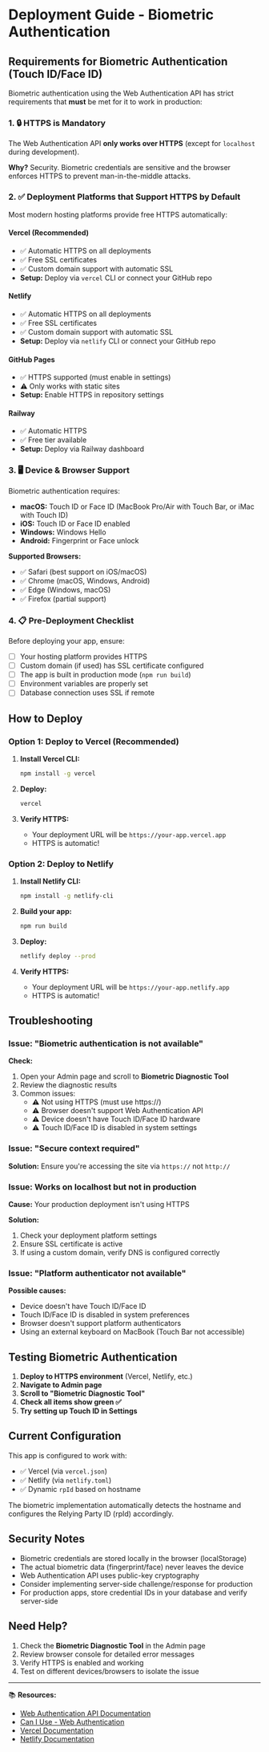 # Deployment Guide - Biometric Authentication

## Requirements for Biometric Authentication (Touch ID/Face ID)

Biometric authentication using the Web Authentication API has strict requirements that **must** be met for it to work in production:

### 1. 🔒 HTTPS is Mandatory

The Web Authentication API **only works over HTTPS** (except for `localhost` during development).

**Why?** Security. Biometric credentials are sensitive and the browser enforces HTTPS to prevent man-in-the-middle attacks.

### 2. ✅ Deployment Platforms that Support HTTPS by Default

Most modern hosting platforms provide free HTTPS automatically:

#### **Vercel** (Recommended)
- ✅ Automatic HTTPS on all deployments
- ✅ Free SSL certificates
- ✅ Custom domain support with automatic SSL
- **Setup:** Deploy via `vercel` CLI or connect your GitHub repo

#### **Netlify**
- ✅ Automatic HTTPS on all deployments
- ✅ Free SSL certificates
- ✅ Custom domain support with automatic SSL
- **Setup:** Deploy via `netlify` CLI or connect your GitHub repo

#### **GitHub Pages**
- ✅ HTTPS supported (must enable in settings)
- ⚠️ Only works with static sites
- **Setup:** Enable HTTPS in repository settings

#### **Railway**
- ✅ Automatic HTTPS
- ✅ Free tier available
- **Setup:** Deploy via Railway dashboard

### 3. 🖥️ Device & Browser Support

Biometric authentication requires:
- **macOS:** Touch ID or Face ID (MacBook Pro/Air with Touch Bar, or iMac with Touch ID)
- **iOS:** Touch ID or Face ID enabled
- **Windows:** Windows Hello
- **Android:** Fingerprint or Face unlock

**Supported Browsers:**
- ✅ Safari (best support on iOS/macOS)
- ✅ Chrome (macOS, Windows, Android)
- ✅ Edge (Windows, macOS)
- ✅ Firefox (partial support)

### 4. 📋 Pre-Deployment Checklist

Before deploying your app, ensure:

- [ ] Your hosting platform provides HTTPS
- [ ] Custom domain (if used) has SSL certificate configured
- [ ] The app is built in production mode (`npm run build`)
- [ ] Environment variables are properly set
- [ ] Database connection uses SSL if remote

## How to Deploy

### Option 1: Deploy to Vercel (Recommended)

1. **Install Vercel CLI:**
   ```bash
   npm install -g vercel
   ```

2. **Deploy:**
   ```bash
   vercel
   ```

3. **Verify HTTPS:**
   - Your deployment URL will be `https://your-app.vercel.app`
   - HTTPS is automatic!

### Option 2: Deploy to Netlify

1. **Install Netlify CLI:**
   ```bash
   npm install -g netlify-cli
   ```

2. **Build your app:**
   ```bash
   npm run build
   ```

3. **Deploy:**
   ```bash
   netlify deploy --prod
   ```

4. **Verify HTTPS:**
   - Your deployment URL will be `https://your-app.netlify.app`
   - HTTPS is automatic!

## Troubleshooting

### Issue: "Biometric authentication is not available"

**Check:**
1. Open your Admin page and scroll to **Biometric Diagnostic Tool**
2. Review the diagnostic results
3. Common issues:
   - ⚠️ Not using HTTPS (must use https://)
   - ⚠️ Browser doesn't support Web Authentication API
   - ⚠️ Device doesn't have Touch ID/Face ID hardware
   - ⚠️ Touch ID/Face ID is disabled in system settings

### Issue: "Secure context required"

**Solution:** Ensure you're accessing the site via `https://` not `http://`

### Issue: Works on localhost but not in production

**Cause:** Your production deployment isn't using HTTPS

**Solution:**
1. Check your deployment platform settings
2. Ensure SSL certificate is active
3. If using a custom domain, verify DNS is configured correctly

### Issue: "Platform authenticator not available"

**Possible causes:**
- Device doesn't have Touch ID/Face ID
- Touch ID/Face ID is disabled in system preferences
- Browser doesn't support platform authenticators
- Using an external keyboard on MacBook (Touch Bar not accessible)

## Testing Biometric Authentication

1. **Deploy to HTTPS environment** (Vercel, Netlify, etc.)
2. **Navigate to Admin page**
3. **Scroll to "Biometric Diagnostic Tool"**
4. **Check all items show green ✅**
5. **Try setting up Touch ID in Settings**

## Current Configuration

This app is configured to work with:
- ✅ Vercel (via `vercel.json`)
- ✅ Netlify (via `netlify.toml`)
- ✅ Dynamic `rpId` based on hostname

The biometric implementation automatically detects the hostname and configures the Relying Party ID (rpId) accordingly.

## Security Notes

- Biometric credentials are stored locally in the browser (localStorage)
- The actual biometric data (fingerprint/face) never leaves the device
- Web Authentication API uses public-key cryptography
- Consider implementing server-side challenge/response for production
- For production apps, store credential IDs in your database and verify server-side

## Need Help?

1. Check the **Biometric Diagnostic Tool** in the Admin page
2. Review browser console for detailed error messages
3. Verify HTTPS is enabled and working
4. Test on different devices/browsers to isolate the issue

---

📚 **Resources:**
- [Web Authentication API Documentation](https://developer.mozilla.org/en-US/docs/Web/API/Web_Authentication_API)
- [Can I Use - Web Authentication](https://caniuse.com/webauthn)
- [Vercel Documentation](https://vercel.com/docs)
- [Netlify Documentation](https://docs.netlify.com)

